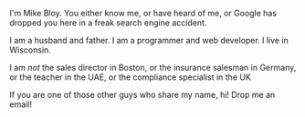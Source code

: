 I'm Mike Bloy. You either know me, or have heard of me, or Google has dropped
you here in a freak search engine accident.

I am a husband and father. I am a programmer and web developer. I live in
Wisconsin.

I am *not* the sales director in Boston, or the insurance salesman in
Germany, or the teacher in the UAE, or the compliance specialist in the UK

If you are one of those other guys who share my name, hi! Drop me an email!
